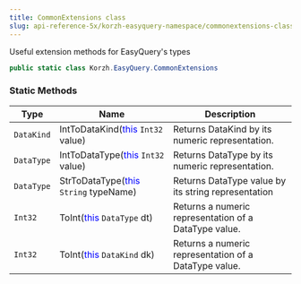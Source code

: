 ```yaml
---
title: CommonExtensions class
slug: api-reference-5x/korzh-easyquery-namespace/commonextensions-class
---
```


Useful extension methods for EasyQuery's types
```csharp
public static class Korzh.EasyQuery.CommonExtensions

```

### Static Methods

| Type | Name | Description | 
| --- | --- | --- | 
| `DataKind` | IntToDataKind(<span style='color: blue'>this</span> `Int32` value) | Returns DataKind by its numeric representation. | 
| `DataType` | IntToDataType(<span style='color: blue'>this</span> `Int32` value) | Returns DataType by its numeric representation. | 
| `DataType` | StrToDataType(<span style='color: blue'>this</span> `String` typeName) | Returns DataType value by its string representation | 
| `Int32` | ToInt(<span style='color: blue'>this</span> `DataType` dt) | Returns a numeric representation of a DataType value. | 
| `Int32` | ToInt(<span style='color: blue'>this</span> `DataKind` dk) | Returns a numeric representation of a DataType value. |